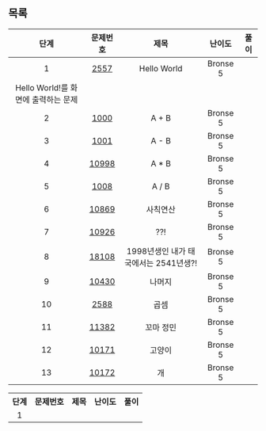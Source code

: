 ## 목록
|단계|문제번호|제목|난이도|풀이|
|:---:|:---:|:------:|:------:|:------:|
|1|[2557](https://www.acmicpc.net/problem/2557)|Hello World|Bronse 5||
|Hello World!를 화면에 출력하는 문제|
|2|[1000](https://www.acmicpc.net/problem/1000)|A + B|Bronse 5||
|3|[1001](https://www.acmicpc.net/problem/1001)|A - B|Bronse 5||
|4|[10998](https://www.acmicpc.net/problem/10998)|A * B|Bronse 5||
|5|[1008](https://www.acmicpc.net/problem/1008)|A / B|Bronse 5||
|6|[10869](https://www.acmicpc.net/problem/10869)|사칙연산|Bronse 5||
|7|[10926](https://www.acmicpc.net/problem/10926)|??!|Bronse 5||
|8|[18108](https://www.acmicpc.net/problem/18108)|1998년생인 내가 태국에서는 2541년생?!|Bronse 5||
|9|[10430](https://www.acmicpc.net/problem/10430)|나머지|Bronse 5||
|10|[2588](https://www.acmicpc.net/problem/2588)|곱셈|Bronse 5||
|11|[11382](https://www.acmicpc.net/problem/11382)|꼬마 정민|Bronse 5||
|12|[10171](https://www.acmicpc.net/problem/10171)|고양이|Bronse 5||
|13|[10172](https://www.acmicpc.net/problem/10172)|개|Bronse 5||


<table>
  <tr>
    <th width="">단계</th>
    <th width="">문제번호</th>
    <th width="">제목</th>
    <th width="">난이도</th>
    <th width="">풀이</th>
  </tr>
  <tr>
    <td align="center" onClick="location.href='https://www.acmicpc.net/problem/2557'" style="cursor:pointer;">1</td>
    <td></td>
  </tr>
</table>
